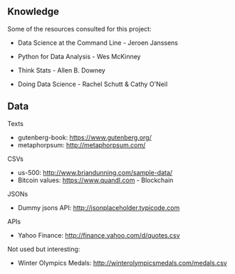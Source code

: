 ## Knowledge

Some of the resources consulted for this project:

- Data Science at the Command Line - Jeroen Janssens

- Python for Data Analysis - Wes McKinney

- Think Stats - Allen B. Downey

- Doing Data Science - Rachel Schutt & Cathy O'Neil


## Data

Texts
- gutenberg-book: https://www.gutenberg.org/
- metaphorpsum: http://metaphorpsum.com/

CSVs
- us-500: http://www.briandunning.com/sample-data/
- Bitcoin values: https://www.quandl.com - Blockchain

JSONs
- Dummy jsons API: http://jsonplaceholder.typicode.com

APIs

- Yahoo Finance: http://finance.yahoo.com/d/quotes.csv

Not used but interesting:

- Winter Olympics Medals: http://winterolympicsmedals.com/medals.csv